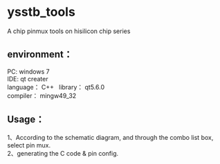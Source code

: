 # ysstb_tools

A chip pinmux tools on hisilicon chip series

environment：  
---
PC: windows 7  
IDE: qt creater   
language： C++  
library： qt5.6.0   
compiler： mingw49_32  


Usage： 
---
1、According to the schematic diagram, and through the combo list box, select pin mux.     
2、generating the C code & pin config.  
